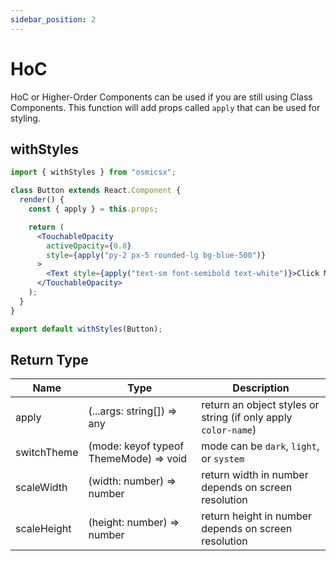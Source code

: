 ```yaml
---
sidebar_position: 2
---
```


# HoC

HoC or Higher-Order Components can be used if you are still using Class Components. This function will add props called `apply` that can be used for styling.

## withStyles

```jsx harmony
import { withStyles } from "osmicsx";

class Button extends React.Component {
  render() {
    const { apply } = this.props;

    return (
      <TouchableOpacity
        activeOpacity={0.8}
        style={apply("py-2 px-5 rounded-lg bg-blue-500")}
      >
        <Text style={apply("text-sm font-semibold text-white")}>Click Me</Text>
      </TouchableOpacity>
    );
  }
}

export default withStyles(Button);
```

## Return Type

| Name        | Type                                   | Description                                                    |
| ----------- | -------------------------------------- | -------------------------------------------------------------- |
| apply       | (...args: string[]) => any             | return an object styles or string (if only apply `color-name`) |
| switchTheme | (mode: keyof typeof ThemeMode) => void | mode can be `dark`, `light`, or `system`                       |
| scaleWidth  | (width: number) => number              | return width in number depends on screen resolution            |
| scaleHeight | (height: number) => number             | return height in number depends on screen resolution           |
